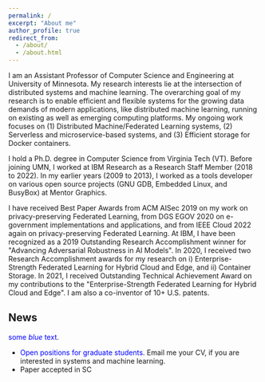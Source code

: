 ```yaml
---
permalink: /
excerpt: "About me"
author_profile: true
redirect_from: 
  - /about/
  - /about.html
---
```

I am an Assistant Professor of Computer Science and Engineering at University of Minnesota. My
research interests lie at the intersection of distributed systems and machine
learning. The overarching goal of my research is to enable efficient and flexible systems
for the growing data demands of modern applications, like distributed machine
learning, running on existing as well as emerging computing platforms. My
ongoing work focuses on (1) Distributed Machine/Federated Learning systems, (2)
Serverless and microservice-based systems, and (3) Efficient storage for Docker
containers.

I hold a Ph.D. degree in Computer Science from
Virginia Tech (VT). Before joining UMN, I worked at IBM Research as a Research Staff Member (2018 to 2022).
In my earlier years (2009 to 2013), I worked as a tools
developer on various open source projects (GNU GDB, Embedded Linux, and
BusyBox) at Mentor Graphics.

I have received Best Paper Awards from ACM AISec 2019 on my work on privacy-preserving
Federated Learning, from DGS EGOV 2020 on e-government implementations
and applications, and from IEEE Cloud 2022 again on privacy-preserving Federated Learning.
At IBM, I have been recognized as a 2019 Outstanding
Research Accomplishment winner for "Advancing Adversarial Robustness in AI
Models". In 2020, I received two Research Accomplishment awards for my research
on i) Enterprise-Strength Federated Learning for Hybrid Cloud and Edge, and ii)
Container Storage. In 2021, I received Outstanding Technical Achievement Award on my contributions to the
"Enterprise-Strength Federated Learning for Hybrid Cloud and Edge". I am also a
co-inventor of 10+ U.S. patents.

## News

<span style="color:blue">some *blue* text</span>.

* <span style="color:blue">Open positions for graduate students</span>.
Email me your CV, if you are interested in systems and machine learning.
* Paper accepted in SC
  

  
